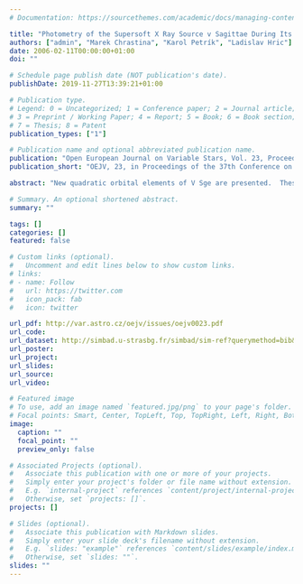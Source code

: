 ```yaml
---
# Documentation: https://sourcethemes.com/academic/docs/managing-content/

title: "Photometry of the Supersoft X Ray Source v Sagittae During Its Large Outburst in 2004"
authors: ["admin", "Marek Chrastina", "Karol Petrík", "Ladislav Hric"]
date: 2006-02-11T00:00:00+01:00
doi: ""

# Schedule page publish date (NOT publication's date).
publishDate: 2019-11-27T13:39:21+01:00

# Publication type.
# Legend: 0 = Uncategorized; 1 = Conference paper; 2 = Journal article;
# 3 = Preprint / Working Paper; 4 = Report; 5 = Book; 6 = Book section;
# 7 = Thesis; 8 = Patent
publication_types: ["1"]

# Publication name and optional abbreviated publication name.
publication: "Open European Journal on Variable Stars, Vol. 23, Proceedings of the 37th Conference on Variable Stars Research, Edited by L. Brat., p.80"
publication_short: "OEJV, 23, in Proceedings of the 37th Conference on Variable Stars Research, Edited by L. Brat, 80"

abstract: "New quadratic orbital elements of V Sge are presented.  These was computed using 14 minima timings obtained in 2004.  During this photometric campaing, the star was undergoing large outburst, which was measured in detail using CCD."

# Summary. An optional shortened abstract.
summary: ""

tags: []
categories: []
featured: false

# Custom links (optional).
#   Uncomment and edit lines below to show custom links.
# links:
# - name: Follow
#   url: https://twitter.com
#   icon_pack: fab
#   icon: twitter

url_pdf: http://var.astro.cz/oejv/issues/oejv0023.pdf
url_code:
url_dataset: http://simbad.u-strasbg.fr/simbad/sim-ref?querymethod=bib&simbo=on&submit=submit+bibcode&bibcode=2006OEJV...23...80S
url_poster:
url_project:
url_slides:
url_source:
url_video:

# Featured image
# To use, add an image named `featured.jpg/png` to your page's folder.
# Focal points: Smart, Center, TopLeft, Top, TopRight, Left, Right, BottomLeft, Bottom, BottomRight.
image:
  caption: ""
  focal_point: ""
  preview_only: false

# Associated Projects (optional).
#   Associate this publication with one or more of your projects.
#   Simply enter your project's folder or file name without extension.
#   E.g. `internal-project` references `content/project/internal-project/index.md`.
#   Otherwise, set `projects: []`.
projects: []

# Slides (optional).
#   Associate this publication with Markdown slides.
#   Simply enter your slide deck's filename without extension.
#   E.g. `slides: "example"` references `content/slides/example/index.md`.
#   Otherwise, set `slides: ""`.
slides: ""
---
```

